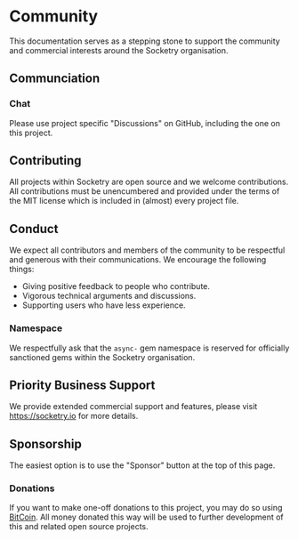 # Community

This documentation serves as a stepping stone to support the community and commercial interests around the Socketry organisation.

## Communciation

### Chat

Please use project specific "Discussions" on GitHub, including the one on this project.

## Contributing

All projects within Socketry are open source and we welcome contributions. All contributions must be unencumbered and provided under the terms of the MIT license which is included in (almost) every project file.

## Conduct

We expect all contributors and members of the community to be respectful and generous with their communications. We encourage the following things:

- Giving positive feedback to people who contribute.
- Vigorous technical arguments and discussions.
- Supporting users who have less experience.

### Namespace

We respectfully ask that the `async-` gem namespace is reserved for officially sanctioned gems within the Socketry organisation.

## Priority Business Support

We provide extended commercial support and features, please visit <https://socketry.io> for more details.

## Sponsorship

The easiest option is to use the "Sponsor" button at the top of this page.

### Donations

If you want to make one-off donations to this project, you may do so using [BitCoin](https://www.blockchain.com/btc/payment_request?address=1BU3RnjB7fS9XmiTHgbmLKL36S5kccovs8). All money donated this way will be used to further development of this and related open source projects.
